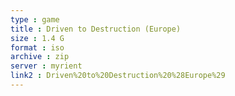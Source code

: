 ```yaml
---
type : game
title : Driven to Destruction (Europe)
size : 1.4 G
format : iso
archive : zip
server : myrient
link2 : Driven%20to%20Destruction%20%28Europe%29
---
```

